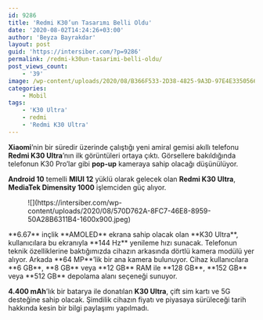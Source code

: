 ```yaml
---
id: 9286
title: 'Redmi K30’un Tasarımı Belli Oldu'
date: '2020-08-02T14:24:26+03:00'
author: 'Beyza Bayrakdar'
layout: post
guid: 'https://intersiber.com/?p=9286'
permalink: /redmi-k30un-tasarimi-belli-oldu/
post_views_count:
    - '39'
image: /wp-content/uploads/2020/08/B366F533-2D38-4825-9A3D-97E4E3350566.jpeg
categories:
    - Mobil
tags:
    - 'K30 Ultra'
    - redmi
    - 'Redmi K30 Ultra'
---
```


**Xiaomi**’nin bir süredir üzerinde çalıştığı yeni amiral gemisi akıllı telefonu **Redmi K30 Ultra**’nın ilk görüntüleri ortaya çıktı. Görsellere bakıldığında telefonun K30 Pro’lar gibi **pop-up** kameraya sahip olacağı düşünülüyor.

**Android 10** temelli **MIUI 12** yüklü olarak gelecek olan **Redmi K30 Ultra**, **MediaTek Dimensity 1000** işlemciden güç alıyor.

<figure class="wp-block-image size-large">![](https://intersiber.com/wp-content/uploads/2020/08/570D762A-8FC7-46E8-8959-50A28B6311B4-1600x900.jpeg)</figure>**6.67** inçlik **AMOLED** ekrana sahip olacak olan **K30 Ultra**, kullanıcılara bu ekranıyla **144 Hz** yenileme hızı sunacak. Telefonun teknik özelliklerine baktığımızda cihazın arkasında dörtlü kamera modülü yer alıyor. Arkada **64 MP**’lik bir ana kamera bulunuyor. Cihaz kullanıcılara **6 GB**, **8 GB** veya **12 GB** RAM ile **128 GB**, **152 GB** veya **512 GB** depolama alanı seçeneği sunuyor.

**4.400 mAh**’lık bir batarya ile donatılan **K30 Ultra**, çift sim kartı ve 5G desteğine sahip olacak. Şimdilik cihazın fiyatı ve piyasaya sürüleceği tarih hakkında kesin bir bilgi paylaşımı yapılmadı.